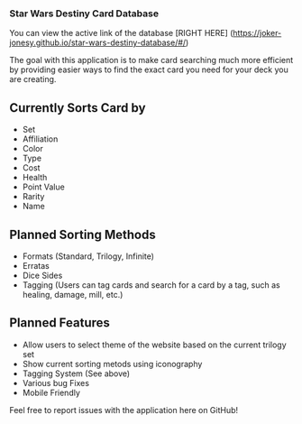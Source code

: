 ### Star Wars Destiny Card Database
You can view the active link of the database [RIGHT HERE] (https://joker-jonesy.github.io/star-wars-destiny-database/#/)

The goal with this application is to make card searching much more efficient by providing easier ways to find the exact card you need for your deck you are creating.

## Currently Sorts Card by
* Set
* Affiliation
* Color
* Type
* Cost
* Health
* Point Value
* Rarity
* Name

## Planned Sorting Methods
* Formats (Standard, Trilogy, Infinite)
* Erratas
* Dice Sides
* Tagging (Users can tag cards and search for a card by a tag, such as healing, damage, mill, etc.)

## Planned Features
* Allow users to select theme of the website based on the current trilogy set
* Show current sorting metods using iconography
* Tagging System (See above)
* Various bug Fixes
* Mobile Friendly


Feel free to report issues with the application here on GitHub!
